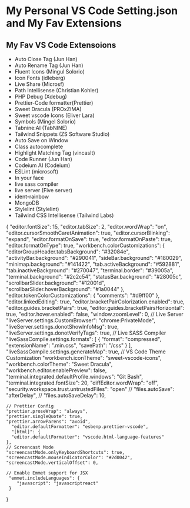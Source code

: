 <h1>My Personal VS Code Setting.json and My Fav Extensions</h1>
<h2>My Fav VS Code Extensoions</h2>
<ul>
  <li>Auto Close Tag (Jun Han)</li>
  <li>Auto Rename Tag (Jun Han)</li>
  <li>Fluent Icons (Mingul Solorio)</li>
  <li>Icon Fonts (idleberg)</li>
  <li>Live Share (Microsf)</li>
  <li>Path Intellisense (Christian Kohler)</li>
  <li>PHP Debug (Xdebug)</li>
  <li>Prettier-Code formatter(Prettier)</li>
  <li>Sweet Dracula (PROxZIMA)</li>
  <li>Sweet vscode Icons (Eliver Lara)</li>
  <li>Symbols (Mingel Solorio)</li>
  <li>Tabnine:AI (TabNINE)</li>
  <li>Tailwind Snippets (ZS Software Studio)</li>
  <li>Auto Save on Window</li>
  <li>Class autocomplete</li>
  <li>Highlight Matching Tag (vincaslt)</li>
  <li>Code Runner (Jun Han)</li>
  <li>Codeium AI (Codeium)</li>
  <li>ESLint (microsoft)</li>
  <li>In your face</li>
  <li>live sass compiler</li>
  <li>live server (Five server)</li>
  <li>ident-rainbow</li>
  <li>MongoDB</li>
  <li>Stylelint (Stylelint)</li>
  <li>Tailwind CSS Intellisense (Tailwind Labs)</li>
</ul>






{
    "editor.fontSize": 15,
    "editor.tabSize": 2,
    "editor.wordWrap": "on",
    "editor.cursorSmoothCaretAnimation": true,
    "editor.cursorBlinking": "expand",
    "editor.formatOnSave": true,
    "editor.formatOnPaste": true,
    "editor.formatOnType": true,
    "workbench.colorCustomizations": {
      "editorGroupHeader.tabsBackground": "#32084e",
      "activityBar.background": "#290041",
      "sideBar.background": "#180029",
      "minimap.background": "#141422",
      "tab.activeBackground": "#592881",
      "tab.inactiveBackground": "#270047",
      "terminal.border": "#39005a",
      "terminal.background": "#2c2c54",
      "statusBar.background": "#28005c",
      "scrollbarSlider.background": "#12001d",
      "scrollbarSlider.hoverBackground": "#1a0044"
    },
    "editor.tokenColorCustomizations": {
      "comments": "#d9ff00"
    },
    "editor.linkedEditing": true,
    "editor.bracketPairColorization.enabled": true,
    "editor.guides.bracketPairs": true,
    "editor.guides.bracketPairsHorizontal": true,
    "editor.hover.enabled": false,
    "window.zoomLevel": 0,
    // Live Server 
    "liveServer.settings.CustomBrowser": "chrome:PrivateMode",
    "liveServer.settings.donotShowInfoMsg": true,
    "liveServer.settings.donotVerifyTags": true,
    // Live SASS Compiler
    "liveSassCompile.settings.formats": [
      {
        "format": "compressed",
        "extensionName": ".min.css",
        "savePath": "/css"
      }
    ],
    "liveSassCompile.settings.generateMap": true,
    // VS Code Theme Customization
    "workbench.iconTheme": "sweet-vscode-icons",
    "workbench.colorTheme": "Sweet Dracula",
    "workbench.editor.enablePreview": false,
    "terminal.integrated.defaultProfile.windows": "Git Bash",
    "terminal.integrated.fontSize": 20,
    "diffEditor.wordWrap": "off",
    "security.workspace.trust.untrustedFiles": "open"
    // "files.autoSave": "afterDelay",
    // "files.autoSaveDelay": 10,

    // Prettier Config
    "prettier.proseWrap": "always",
    "prettier.singleQuote": true,
    "prettier.arrowParens": "avoid",
      "editor.defaultFormatter": "esbenp.prettier-vscode",
      "[html]": {
      "editor.defaultFormatter": "vscode.html-language-features"
    },
    // Screencast Mode
    "screencastMode.onlyKeyboardShortcuts": true,
    "screencastMode.mouseIndicatorColor": "#2d0042",
    "screencastMode.verticalOffset": 0,

    // Enable Emmet support for JSX
     "emmet.includeLanguages": {
        "javascript": "javascriptreact"
     }
  }
